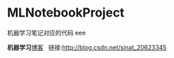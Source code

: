 # MLNotebookProject
机器学习笔记对应的代码 eee

**机器学习**[博客](http://blog.csdn.net/sinat_20623345)   链接:http://blog.csdn.net/sinat_20623345
